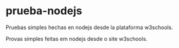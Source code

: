 # prueba-nodejs

Pruebas simples hechas en nodejs desde la plataforma w3schools.

Provas simples feitas em nodejs desde o site w3schools.
